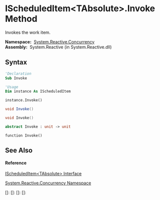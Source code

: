 # IScheduledItem\<TAbsolute\>.Invoke Method

Invokes the work item.

**Namespace:**  [System.Reactive.Concurrency](System.Reactive.Concurrency\System.Reactive.Concurrency.md)  
**Assembly:**  System.Reactive (in System.Reactive.dll)

## Syntax

```vb
'Declaration
Sub Invoke
```

```vb
'Usage
Dim instance As IScheduledItem

instance.Invoke()
```

```csharp
void Invoke()
```

```c++
void Invoke()
```

```fsharp
abstract Invoke : unit -> unit 
```

```jscript
function Invoke()
```

## See Also

#### Reference

[IScheduledItem\<TAbsolute\> Interface](IScheduledItem\IScheduledItem(TAbsolute).md)

[System.Reactive.Concurrency Namespace](System.Reactive.Concurrency\System.Reactive.Concurrency.md)

[]: 
[]: 
[]: 
[]: 